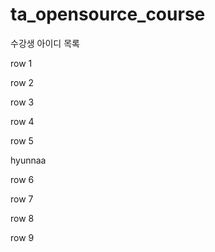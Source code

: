 # ta_opensource_course

수강생 아이디 목록

row 1

row 2

row 3

row 4

row 5

hyunnaa

row 6

row 7

row 8

row 9
